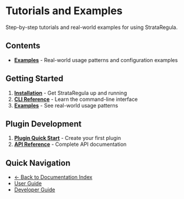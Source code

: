 # Tutorials and Examples

Step-by-step tutorials and real-world examples for using StrataRegula.

## Contents

- **[Examples](../examples/examples.md)** - Real-world usage patterns and configuration examples

## Getting Started

1. **[Installation](../getting-started/installation.md)** - Get StrataRegula up and running
2. **[CLI Reference](../user-guide/CLI_REFERENCE.md)** - Learn the command-line interface
3. **[Examples](../examples/examples.md)** - See real-world usage patterns

## Plugin Development

1. **[Plugin Quick Start](../developer-guide/PLUGIN_QUICKSTART.md)** - Create your first plugin
2. **[API Reference](../api-reference/API_REFERENCE.md)** - Complete API documentation

## Quick Navigation

- [← Back to Documentation Index](../index.md)
- [User Guide](../user-guide/)
- [Developer Guide](../developer-guide/)